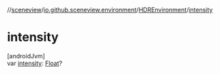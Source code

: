 //[sceneview](../../../index.md)/[io.github.sceneview.environment](../index.md)/[HDREnvironment](index.md)/[intensity](intensity.md)

# intensity

[androidJvm]\
var [intensity](intensity.md): [Float](https://kotlinlang.org/api/latest/jvm/stdlib/kotlin/-float/index.html)?
